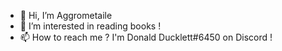- 👋 Hi, I’m Aggrometaile
- 👀 I’m interested in reading books !
- 📫 How to reach me ? I'm Donald Ducklett#6450 on Discord !

<!---
Aggrometaile/Aggrometaile is a ✨ special ✨ repository because its `README.md` (this file) appears on your GitHub profile.
You can click the Preview link to take a look at your changes.
--->
